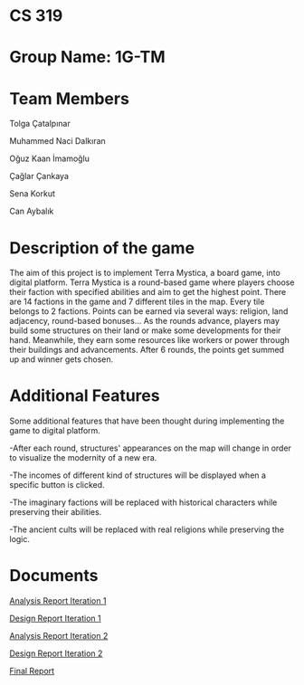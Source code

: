 # CS 319
# Group Name: 1G-TM
# Team Members
Tolga Çatalpınar

Muhammed Naci Dalkıran

Oğuz Kaan İmamoğlu

Çağlar Çankaya

Sena Korkut

Can Aybalık
# Description of the game
The aim of this project is to implement Terra Mystica, a board game, into digital platform. 
Terra Mystica is a round-based game where players choose their faction with specified abilities 
and aim to get the highest point. There are 14 factions in the game and 7 different tiles in the map.
Every tile belongs to 2 factions. Points can be earned via several ways: religion, land adjacency, 
round-based bonuses... As the rounds advance, players 
may build some structures on their land or make some developments for their hand. Meanwhile,
they earn some resources like workers or power through their buildings and advancements.
After 6 rounds, the points get summed up and winner gets chosen. 

  
# Additional Features
Some additional features that have been thought during implementing the game to digital platform.

-After each round, structures' appearances on the map will change in order to visualize the modernity of a new era.

-The incomes of different kind of structures will be displayed when a specific button is clicked.

-The imaginary factions will be replaced with historical characters while preserving their abilities.

-The ancient cults will be replaced with real religions while preserving the logic.

# Documents

[Analysis Report Iteration 1](https://docs.google.com/document/d/1EjOXqobrGrwTbd4s7ybg64QMJ2uZwxsWKmFKhheU4Do/edit?usp=sharing)

[Design Report Iteration 1](https://docs.google.com/document/d/1MgP_69S6QYHQR9V0bhgPJGBwMPM0ZGMtTsSPjAw7r7s/edit?usp=sharing)

[Analysis Report Iteration 2](https://docs.google.com/document/d/1yS_1PWC3E8liQXxbqfNrKEgh7Oa--h_jFwt3IG-bKFs/edit?usp=sharing)

[Design Report Iteration 2](https://docs.google.com/document/d/1q9f_IcGX8TzTHBoyWyiIsKbN44584RC97QD28WBag2s/edit?usp=sharing)

[Final Report](https://docs.google.com/document/d/1K8Ah3n7htXb6h4t24dg9PhvGDfLhAAgCP5gSGtNU_SE/edit?usp=sharing)
